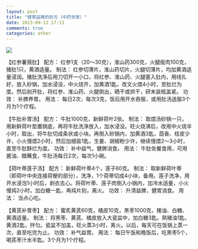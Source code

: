```yaml
---
layout: post
title: "健胃益脾的妙方（中药世家）"
date: 2013-09-12 17:13
comments: true
categories: other
---
```

![](http://www.telun.cn/qz_img/con72.jpg)

【红参薯蓣肚】
配方： 红参1支（20～30克），淮山药300克，火腿瘦肉100克，猪肚1只，黄酒适量。
制法： 红参切薄片，淮山药切片，火腿切薄片，均加黄酒适量浸润。猪肚洗净后用刀切开一小口，将红参、淮山药、火腿塞入肚内，用线扎好，放入砂锅，加水浸没，中火烧开，加黄酒1匙，改文火煨4小时，至肚烂为度。然后剖开肚，将红参、淮山药、火腿倒出，晒干或烘干，研末装瓶盖紧。
功效： 补脾养胃。
用法： 每日2次，每次3克，饭后用开水吞服，或用肚汤送服3个月为1个疗程。
<!--more-->
【牛肚补胃汤】
配方： 牛肚1000克，新鲜荷叶2张。
制法： 取煨汤砂锅一只，用新鲜荷叶垫置锅底，再将牛肚洗净放入，加水浸没。旺火烧沸后，改用中火烧半小时，取出，将牛肚切成条状或小块。再倒入砂锅内，加黄酒3匙，茴香、桂皮少许，小火慢煨2小时，然后加细盐1匙，生姜、胡椒粉少许，继续慢煨2～3小时，直至牛肚酥烂为度。
功效： 补中益气，健脾消食。
用法： 牛肚佐餐食用，可用酱油、醋蘸食，牛肚汤每日2次，每次1小碗。

【荷叶蒂莲子汤】
配方： 新鲜荷叶蒂4个，莲子60克。
制法： 取新鲜荷叶蒂（即荷叶中央连接荷梗的部分），洗净，1个荷蒂切成4小块，备用。莲子洗净，用开水浸泡1小时后，剥衣去心。将荷叶蒂、莲子肉倒入小锅内，加冷水适量，小火慢炖2小时，加白糖一匙，再炖片刻，离火。
功效： 升清益脾，健胃消食。
用法： 当点心吃。

【黄芪补胃枣】
配方： 蜜炙黄芪60克，橘皮10克，黑枣1000克，猪油、白糖、黄酒适量。
制法： 将黑枣、黄芪、橘皮放入大瓷盆中，加白糖3匙，熟猪油1匙，黄酒2匙，拌匀。瓷盆不加盖，旺火蒸3小时，离火。以后，每天可在饭锅上蒸一次，直至吃完为止。
功效： 补气益胃。
用法： 每日午饭和晚饭后，吃黑枣5个，喝芪枣汁水半匙。3个月为1个疗程。